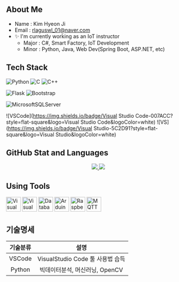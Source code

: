 ## About Me
- Name : Kim Hyeon Ji
- Email : rlaguswl_01@naver.com
- ✨ I'm currently working as an IoT instructor
  - Major : C#, Smart Factory, IoT Development
  - Minor : Python, Java, Web Dev(Spring Boot, ASP.NET, etc)

## Tech Stack
![Python](https://img.shields.io/badge/Python-3776AB?style=flat-square&logo=Python&logoColor=white)
![C](https://img.shields.io/badge/C-A8B9CC?style=flat-square&logo=C&logoColor=white)
![C++](https://img.shields.io/badge/C++-00599C?style=flat-square&logo=C%2B%2B&logoColor=white)

![Flask](https://img.shields.io/badge/Flask-000000?style=flat-square&logo=flask&logoColor=white)
![Bootstrap](https://img.shields.io/badge/Bootstrapap-7952B3?style=flat-square&logo=bootstrap&logoColor=white)

![MicrosoftSQLServer](https://img.shields.io/badge/Microsoft%20SQL%20Server-CC2927?style=flat-square&logo=microsoft%20sql%20server&logoColor=white)

![VSCode](https://img.shields.io/badge/Visual Studio Code-007ACC?style=flat-square&logo=Visual Studio Code&logoColor=white)
![VS](https://img.shields.io/badge/Visual Studio-5C2D91?style=flat-square&logo=Visual Studio&logoColor=white)

## GitHub Stat and Languages
<p align='center'>
  <a href="https://github.com/guswlrla">
    <img src="https://github-readme-stats.vercel.app/api?username=guswlrla&theme=dracula&show_icons=true"/>
    <img src="https://github-readme-stats.vercel.app/api/top-langs/?username=guswlrla&theme=dracula&layout=compact"/>
  </a>
</p>

## Using Tools
<p align='left'>
  <img height="40" src="https://img.icons8.com/?size=100&id=9OGIyU8hrxW5&format=png&color=000000" title="Visual Studio Code">
  <img height="40" src="https://img.icons8.com/?size=100&id=ezj3zaVtImPg&format=png&color=000000" title="Visual Studio">
  <img height="40" src="https://img.icons8.com/?size=100&id=NFQusZJ4neki&format=png&color=000000" title="Databases">
  
  <img height="40" src="https://img.icons8.com/?size=100&id=Of4lZV2lwBQI&format=png&color=000000" title="Arduino">
  <img height="40" src="https://img.icons8.com/?size=100&id=13443&format=png&color=000000" title="Raspberry Pi">
  <img height="40" src="https://mosquitto.org/stickers/mosquitto-mono.png" title="MQTT">
</p>

## 기술명세
| 기술분류 | 설명 |
|:---:|:---:|
|VSCode | VisualStudio Code 툴 사용법 습득|
|Python | 빅데이터분석, 머신러닝, OpenCV|
